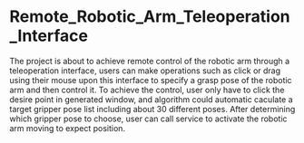 # Remote_Robotic_Arm_Teleoperation_Interface
The project is about to achieve remote control of the robotic arm through a teleoperation interface, users can make operations such as click or drag using their mouse upon this interface to specify a grasp pose of the robotic arm and then control it.
To achieve the control, user only have to click the desire point in generated window, and algorithm could automatic caculate a target gripper pose list including about 30 different poses. After determining which gripper pose to choose, user can call service to activate the robotic arm moving to expect position.

